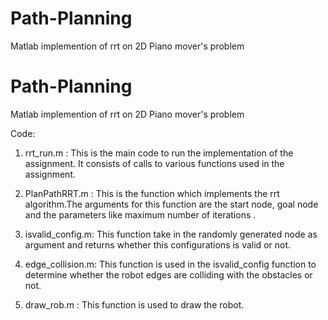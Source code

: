 # Path-Planning
Matlab implemention of rrt on 2D Piano mover's problem 
# Path-Planning
 Matlab implemention of rrt on 2D Piano mover's problem 
 
 Code:
 1)	rrt_run.m : This is the main code to run the implementation of the assignment. It consists of calls to various functions used in the assignment.
 
 2)	PlanPathRRT.m : This is the function which implements the rrt algorithm.The arguments for this function are the start node, goal node and the parameters like maximum number of iterations .
 
 3)	isvalid_config.m: This function take in the randomly generated node as argument and returns whether this configurations is valid or not.
 
 4)	edge_collision.m: This function is used in the isvalid_config function to determine whether the robot edges are colliding with the obstacles or not.
 
 5)	draw_rob.m : This function is used to draw the robot.
